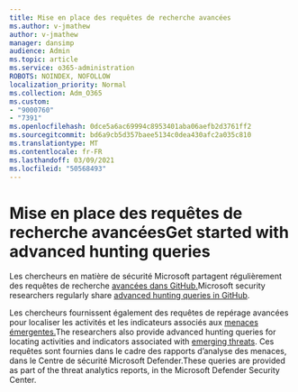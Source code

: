 ```yaml
---
title: Mise en place des requêtes de recherche avancées
ms.author: v-jmathew
author: v-jmathew
manager: dansimp
audience: Admin
ms.topic: article
ms.service: o365-administration
ROBOTS: NOINDEX, NOFOLLOW
localization_priority: Normal
ms.collection: Adm_O365
ms.custom:
- "9000760"
- "7391"
ms.openlocfilehash: 0dce5a6ac69994c8953401aba06aefb2d3761ff2
ms.sourcegitcommit: bd6a9cb5d357baee5134c0dea430afc2a035c810
ms.translationtype: MT
ms.contentlocale: fr-FR
ms.lasthandoff: 03/09/2021
ms.locfileid: "50568493"
---
```

# <a name="get-started-with-advanced-hunting-queries"></a><span data-ttu-id="1b2e2-102">Mise en place des requêtes de recherche avancées</span><span class="sxs-lookup"><span data-stu-id="1b2e2-102">Get started with advanced hunting queries</span></span>

<span data-ttu-id="1b2e2-103">Les chercheurs en matière de sécurité Microsoft partagent régulièrement des requêtes de recherche [avancées dans GitHub.](https://go.microsoft.com/fwlink/?linkid=2144624)</span><span class="sxs-lookup"><span data-stu-id="1b2e2-103">Microsoft security researchers regularly share [advanced hunting queries in GitHub](https://go.microsoft.com/fwlink/?linkid=2144624).</span></span>

<span data-ttu-id="1b2e2-104">Les chercheurs fournissent également des requêtes de repérage avancées pour localiser les activités et les indicateurs associés aux [menaces émergentes.](https://go.microsoft.com/fwlink/?linkid=2145808)</span><span class="sxs-lookup"><span data-stu-id="1b2e2-104">The researchers also provide advanced hunting queries for locating activities and indicators associated with [emerging threats](https://go.microsoft.com/fwlink/?linkid=2145808).</span></span> <span data-ttu-id="1b2e2-105">Ces requêtes sont fournies dans le cadre des rapports d’analyse des menaces, dans le Centre de sécurité Microsoft Defender.</span><span class="sxs-lookup"><span data-stu-id="1b2e2-105">These queries are provided as part of the threat analytics reports, in the Microsoft Defender Security Center.</span></span>
